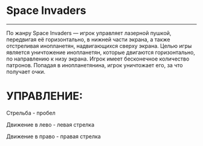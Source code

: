 # Space Invaders
------------------------
По жанру Space Invaders — игрок управляет лазерной пушкой, передвигая её горизонтально, в нижней части экрана, а также отстреливая инопланетян, надвигающихся сверху экрана. Целью игры является уничтожение инопланетян, которые двигаются горизонтально, по направлению к низу экрана. Игрок имеет бесконечное количество патронов. Попадая в инопланетянина, игрок уничтожает его, за что получает очки. 

УПРАВЛЕНИЕ:
==========

Стрельба - пробел

Движение в лево - левая стрелка

Движение в право - правая стрелка
